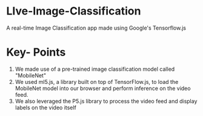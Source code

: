 # LIve-Image-Classification
A real-time Image Classification app made using Google's Tensorflow.js

# Key- Points
1. We made use of a pre-trained image classification model called "MobileNet"
2. We used ml5.js, a library built on top of TensorFlow.js, to load the MobileNet model into our browser and perform inference on the video feed.
3. We also leveraged the P5.js library to process the video feed and display labels on the video itself
